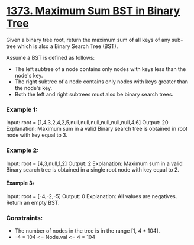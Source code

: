 # [1373. Maximum Sum BST in Binary Tree](https://leetcode.com/problems/maximum-sum-bst-in-binary-tree/)

Given a binary tree root, return the maximum sum of all keys of any sub-tree which is also a Binary Search Tree (BST).

Assume a BST is defined as follows:

- The left subtree of a node contains only nodes with keys less than the node's key.
- The right subtree of a node contains only nodes with keys greater than the node's key.
- Both the left and right subtrees must also be binary search trees.


### Example 1:

Input: root = [1,4,3,2,4,2,5,null,null,null,null,null,null,4,6]
Output: 20
Explanation: Maximum sum in a valid Binary search tree is obtained in root node with key equal to 3.

### Example 2:

Input: root = [4,3,null,1,2]
Output: 2
Explanation: Maximum sum in a valid Binary search tree is obtained in a single root node with key equal to 2.


#### Example 3:

Input: root = [-4,-2,-5]
Output: 0
Explanation: All values are negatives. Return an empty BST.
 

### Constraints:

- The number of nodes in the tree is in the range [1, 4 * 104].
- -4 * 104 <= Node.val <= 4 * 104